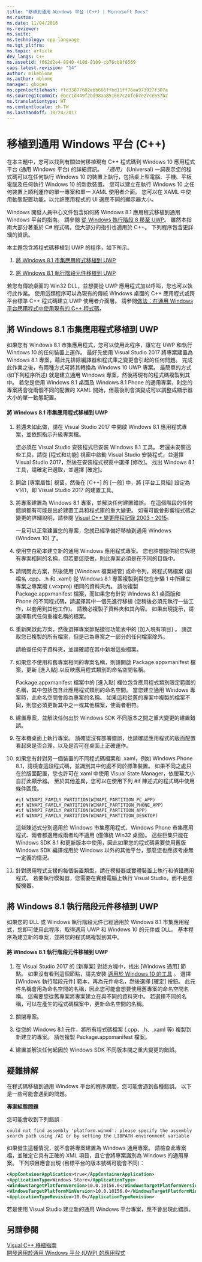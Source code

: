 ```yaml
---
title: "移植到通用 Windows 平台 (C++) | Microsoft Docs"
ms.custom: 
ms.date: 11/04/2016
ms.reviewer: 
ms.suite: 
ms.technology: cpp-language
ms.tgt_pltfrm: 
ms.topic: article
dev_langs: C++
ms.assetid: f662d2e4-8940-418d-8109-cb76cb8f8569
caps.latest.revision: "14"
author: mikeblome
ms.author: mblome
manager: ghogen
ms.openlocfilehash: ffd33877602ebb666ffbd11ff76aa973927f307a
ms.sourcegitcommit: ebec1d449f2bd98aa851667c2bfeb7e27ce657b2
ms.translationtype: HT
ms.contentlocale: zh-TW
ms.lasthandoff: 10/24/2017
---
```

# <a name="porting-to-the-universal-windows-platform-c"></a>移植到通用 Windows 平台 (C++)
在本主題中，您可以找到有關如何移植現有 C++ 程式碼到 Windows 10 應用程式平台 (通用 Windows 平台) 的詳細資訊。 *「通用」* (Universal) 一詞表示您的程式碼可以在任何執行 Windows 10 的裝置上執行，包括桌上型電腦、手機、平板電腦及任何執行 Windows 10 的新款裝置。 您可以建立在執行 Windows 10 之任何裝置上順利運作的單一專案和單一 XAML 使用者介面。 您可以在 XAML 中使用動態配置功能，以允許應用程式的 UI 適應不同的顯示器大小。  
  
 Windows 開發人員中心文件包含如何將 Windows 8.1 應用程式移植到通用 Windows 平台的指南。 請參閱 [從 Windows 執行階段 8 移至 UWP](https://msdn.microsoft.com/windows/uwp/porting/w8x-to-uwp-root)。 雖然本指南大部分著重於 C# 程式碼，但大部分的指引也適用於 C++。 下列程序包含更詳細的資訊。  
  
 本主題包含將程式碼移植到 UWP 的程序，如下所示。  
  
1.  [將 Windows 8.1 市集應用程式移植到 UWP](#BK_81StoreApp)  
  
2.  [將 Windows 8.1 執行階段元件移植到 UWP](#BK_81Component)  
  
 若您有傳統桌面的 Win32 DLL，並想要從 UWP 應用程式加以呼叫，您也可以執行此作業。 使用這類程序可以為現有的傳統 Windows 桌面的 C++ 應用程式或跨平台標準 C++ 程式碼建立 UWP 使用者介面層。 請參閱[做法：在通用 Windows 平台應用程式中使用現有的 C++ 程式碼](../porting/how-to-use-existing-cpp-code-in-a-universal-windows-platform-app.md)。  
  
##  <a name="BK_81StoreApp"></a> 將 Windows 8.1 市集應用程式移植到 UWP  
 如果您有 Windows 8.1 市集應用程式，您可以使用此程序，讓它在 UWP 和執行 Windows 10 的任何裝置上運作。  最好先使用 Visual Studio 2017 將專案建置為 Windows 8.1 專案，藉此先排除編譯器和程式庫之變更會引起的任何問題。 完成此作業之後，有兩種方式可將其轉換為 Windows 10 UWP 專案。 最簡單的方式 (如下列程序所述) 就是建立通用 Windows 專案，然後將現有的程式碼複製到其中。 若您是使用 Windows 8.1 桌面及 Windows 8.1 Phone 的通用專案，則您的專案將會從兩個不同的配置的 XAML 開始，但最後則會演變成可以調整成顯示器大小的單一動態配置。  
  
#### <a name="to-port-a-windows-81-store-app-to-the-uwp"></a>將 Windows 8.1 市集應用程式移植到 UWP  
  
1.  若還未如此做，請在 Visual Studio 2017 中開啟 Windows 8.1 應用程式專案，並依照指示升級專案檔。  
  
     您必須在 Visual Studio 安裝程式已安裝 Windows 8.1 工具。 若還未安裝這些工具，請從 [程式和功能] 視窗中啟動 Visual Studio 安裝程式，並選擇 Visual Studio 2017，然後在安裝程式視窗中選擇 [修改]。 找出 Windows 8.1 工具，請確定已選取，並選擇 [確定]。  
  
2.  開啟 [專案屬性] 視窗，然後在 [C++] 的 [一般] 中，將 [平台工具組] 設定為 v141，即 Visual Studio 2017 的建置工具。  
  
3.  將專案建置為 Windows 8.1 專案，並解決任何建置錯誤。 在這個階段的任何錯誤都有可能是出於建置工具和程式庫的重大變更。 如需可能會影響程式碼之變更的詳細說明，請參閱 [Visual C++ 變更歷程記錄 2003 - 2015](../porting/visual-cpp-change-history-2003-2015.md)。  
  
     一旦可以正常建置您的專案，您就已經準備好移植到通用 Windows (Windows 10) 了。  
  
4.  使用空白範本建立新的通用 Windows 應用程式專案。 您也許想提供給它與現有專案相同的名稱，但若要這麼做，則此專案必須是在不同的目錄中。  
  
5.  請關閉此方案，然後使用 [Windows 檔案總管] 或命令列，將程式碼檔案 (副檔名 .cpp、.h 和 .xaml) 從 Windows 8.1 專案複製到與您在步驟 1 中所建立專案之專案檔 (.vcxproj) 相同的資料夾內。 請勿複製 Package.appxmanifest 檔案，而如果您有針對 Windows 8.1 桌面版和 Phone 的不同程式碼，請選擇其中一個先進行移植 (您稍後必須先執行一些工作，以套用到其他工作)。 請務必複製子資料夾和其內容。 如果出現提示，請選擇取代任何重複名稱的檔案。  
  
6.  重新開啟此方案，然後選擇專案節點捷徑功能表中的 [加入現有項目]  。 請選取您已複製的所有檔案，但是已為專案之一部分的任何檔案除外。  
  
     請檢查任何子資料夾，並請確認在其中新增這些檔案。  
  
7.  如果您不使用和舊專案相同的專案名稱，則請開啟 Package.appxmanifest 檔案，更新 [進入點] 以反映應用程式類別的命名空間名稱。  
  
     Package.appxmanifest 檔案中的 [進入點]  欄位包含應用程式類別限定範圍的名稱，其中包括包含此應用程式類別的命名空間。 當您建立通用 Windows 專案時，此命名空間會設為專案的名稱。 如果這和從舊的專案中複製的檔案不同，則您必須更新其中之一或其他檔案，使兩者相符。  
  
8.  建置專案，並解決任何出於 Windows SDK 不同版本之間之重大變更的建置錯誤。  
  
9. 在本機桌面上執行專案。 請確認沒有部署錯誤，也請確認應用程式的版面配置看起來是否合理，以及是否可在桌面上正確運作。  
  
10. 如果您有針對另一個裝置的不同程式碼檔案和 .xaml，例如 Windows Phone 8.1，請檢查這段程式碼，並識別其中何處不同於標準裝置。 如果不同之處只在於版面配置，您也許可在 xaml 中使用 Visual State Manager，依螢幕大小自訂此顯示器。 至於其他差異，您可以在使用下列 #if 陳述式的程式碼中使用條件區段。  
  
    ```  
    #if WINAPI_FAMILY_PARTITION(WINAPI_PARTITION_PC_APP)  
    #if WINAPI_FAMILY_PARTITION(WINAPI_PARTITION_PHONE_APP)  
    #if WINAPI_FAMILY_PARTITION(WINAPI_PARTITION_APP)  
    #if WINAPI_FAMILY_PARTITION(WINAPI_PARTITION_DESKTOP)  
    ```  
  
     這些陳述式分別適用於 Windows 市集應用程式、Windows Phone 市集應用程式、兩者都適用或兩者均不適用 (僅傳統 Win32 桌面)。 這些巨集只能在 Windows SDK 8.1 和更新版本中使用，因此如果您的程式碼需要使用舊版 Windows SDK 編譯或用於 Windows 以外的其他平台，那麼您也應該考慮無一定義的情況。  
  
11. 針對應用程式支援的每個裝置類型，請在模擬器或實體裝置上執行和偵錯應用程式。 若要執行模擬器，您需要在實體電腦上執行 Visual Studio，而不是虛擬機器。  
  
##  <a name="BK_81Component"></a> 將 Windows 8.1 執行階段元件移植到 UWP  
 如果您的 DLL 或 Windows 執行階段元件已經適用於 Windows 8.1 市集應用程式，您即可使用此程序，取得適用 UWP 和 Windows 10 的元件或 DLL。 基本程序為建立新的專案，並將您的程式碼複製到其中。  
  
#### <a name="to-port-a-windows-81-runtime-component-to-the-uwp"></a>將 Windows 8.1 執行階段元件移植到 UWP  
  
1.  在 Visual Studio 2017 的 [新專案] 對話方塊中，找出 [Windows 通用] 節點。 如果沒有看到這個節點，請先安裝 [適用於 Windows 10 的工具](http://go.microsoft.com/fwlink/p/?LinkID=617903) 。 選擇 [Windows 執行階段元件]  範本，再為元件命名，然後選擇 [確定]  按鈕。 此元件名稱會用為命名空間的名稱，因此您可能會想要使用舊專案的命名空間名稱。 這需要您從舊專案將專案建立在與不同的資料夾中。 若選擇不同的名稱，可以在產生的程式碼檔案中，更新命名空間的名稱。  
  
2.  關閉專案。  
  
3.  從您的 Windows 8.1 元件，將所有程式碼檔案 (.cpp、.h、.xaml 等) 複製到新建立的專案。 請勿複製 Package.appxmanifest 檔案。  
  
4.  建置並解決任何起因於 Windows SDK 不同版本間之重大變更的錯誤。  
  
## <a name="troubleshooting"></a>疑難排解  
 在程式碼移植到通用 Windows 平台的程序期間，您可能會遇到各種錯誤。 以下是一些可能會遇到的問題。  
  
 **專案組態問題**  
  
 您可能會收到下列錯誤：  
  
```Output  
could not find assembly 'platform.winmd': please specify the assembly search path using /AI or by setting the LIBPATH environment variable  
```  
  
 如果發生這種情況，就不會將專案建置為 Windows 通用專案。 請檢查此專案檔，並確定它具有正確的 XML 項目，且它會將專案識別為 Windows 的通用專案。 下列項目應會出現 (目標平台的版本號碼可能會不同)：  
  
```xml  
<AppContainerApplication>true</AppContainerApplication>  
<ApplicationType>Windows Store</ApplicationType>  
<WindowsTargetPlatformVersion>10.0.10156.0</WindowsTargetPlatformVersion>  
<WindowsTargetPlatformMinVersion>10.0.10156.0</WindowsTargetPlatformMinVersion>  
<ApplicationTypeRevision>10.0</ApplicationTypeRevision>  
```  
  
 若是使用 Visual Studio 建立新的通用 Windows 平台專案，應不會出現此錯誤。  
  
## <a name="see-also"></a>另請參閱  
 [Visual C++ 移植指南](../porting/porting-to-the-universal-windows-platform-cpp.md)   
 [開發適用於通用 Windows 平台 (UWP) 的應用程式](/visualstudio/cross-platform/develop-apps-for-the-universal-windows-platform-uwp)
